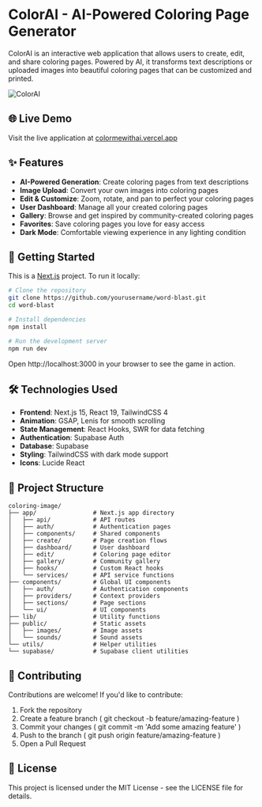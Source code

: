 # ColorAI - AI-Powered Coloring Page Generator

ColorAI is an interactive web application that allows users to create, edit, and share coloring pages. Powered by AI, it transforms text descriptions or uploaded images into beautiful coloring pages that can be customized and printed.

![ColorAI](https://colormewithai.vercel.app/images/hero-image.png)

## 🌐 Live Demo

Visit the live application at [colormewithai.vercel.app](https://colormewithai.vercel.app)

## ✨ Features

- **AI-Powered Generation**: Create coloring pages from text descriptions
- **Image Upload**: Convert your own images into coloring pages
- **Edit & Customize**: Zoom, rotate, and pan to perfect your coloring pages
- **User Dashboard**: Manage all your created coloring pages
- **Gallery**: Browse and get inspired by community-created coloring pages
- **Favorites**: Save coloring pages you love for easy access
- **Dark Mode**: Comfortable viewing experience in any lighting condition

## 🚀 Getting Started

This is a [Next.js](https://nextjs.org) project. To run it locally:

```bash
# Clone the repository
git clone https://github.com/yourusername/word-blast.git
cd word-blast

# Install dependencies
npm install

# Run the development server
npm run dev
```

Open http://localhost:3000 in your browser to see the game in action.

## 🛠️ Technologies Used

- **Frontend**: Next.js 15, React 19, TailwindCSS 4
- **Animation**: GSAP, Lenis for smooth scrolling
- **State Management**: React Hooks, SWR for data fetching
- **Authentication**: Supabase Auth
- **Database**: Supabase
- **Styling**: TailwindCSS with dark mode support
- **Icons**: Lucide React

## 📁 Project Structure

    coloring-image/
    ├── app/                # Next.js app directory
    │   ├── api/            # API routes
    │   ├── auth/           # Authentication pages
    │   ├── components/     # Shared components
    │   ├── create/         # Page creation flows
    │   ├── dashboard/      # User dashboard
    │   ├── edit/           # Coloring page editor
    │   ├── gallery/        # Community gallery
    │   ├── hooks/          # Custom React hooks
    │   └── services/       # API service functions
    ├── components/         # Global UI components
    │   ├── auth/           # Authentication components
    │   ├── providers/      # Context providers
    │   ├── sections/       # Page sections
    │   └── ui/             # UI components
    ├── lib/                # Utility functions
    ├── public/             # Static assets
    │   ├── images/         # Image assets
    │   └── sounds/         # Sound assets
    └── utils/              # Helper utilities
    └── supabase/           # Supabase client utilities

## 🤝 Contributing

Contributions are welcome! If you'd like to contribute:

1. Fork the repository
2. Create a feature branch ( git checkout -b feature/amazing-feature )
3. Commit your changes ( git commit -m 'Add some amazing feature' )
4. Push to the branch ( git push origin feature/amazing-feature )
5. Open a Pull Request

## 📝 License

This project is licensed under the MIT License - see the LICENSE file for details.

